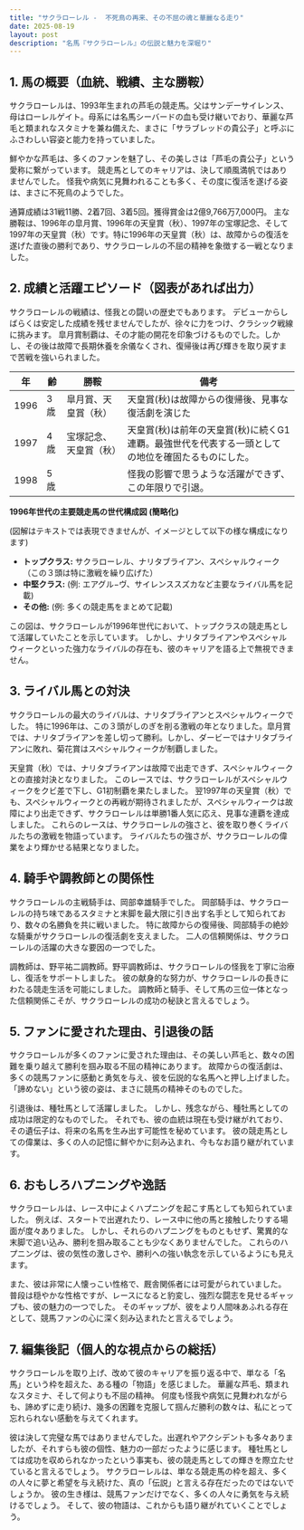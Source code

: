 ```yaml
---
title: "サクラローレル -  不死鳥の再来、その不屈の魂と華麗なる走り"
date: 2025-08-19
layout: post
description: "名馬『サクラローレル』の伝説と魅力を深堀り"
---
```


## 1. 馬の概要（血統、戦績、主な勝鞍）

サクラローレルは、1993年生まれの芦毛の競走馬。父はサンデーサイレンス、母はローレルゲイト。母系には名馬シーバードの血も受け継いでおり、華麗な芦毛と類まれなスタミナを兼ね備えた、まさに「サラブレッドの貴公子」と呼ぶにふさわしい容姿と能力を持っていました。

鮮やかな芦毛は、多くのファンを魅了し、その美しさは「芦毛の貴公子」という愛称に繋がっています。  競走馬としてのキャリアは、決して順風満帆ではありませんでした。  怪我や病気に見舞われることも多く、その度に復活を遂げる姿は、まさに不死鳥のようでした。

通算成績は31戦11勝、2着7回、3着5回。獲得賞金は2億9,766万7,000円。  主な勝鞍は、1996年の皐月賞、1996年の天皇賞（秋）、1997年の宝塚記念、そして1997年の天皇賞（秋）です。特に1996年の天皇賞（秋）は、故障からの復活を遂げた直後の勝利であり、サクラローレルの不屈の精神を象徴する一戦となりました。


## 2. 成績と活躍エピソード（図表があれば出力）

サクラローレルの戦績は、怪我との闘いの歴史でもあります。  デビューからしばらくは安定した成績を残せませんでしたが、徐々に力をつけ、クラシック戦線に挑みます。  皐月賞制覇は、その才能の開花を印象づけるものでした。しかし、その後は故障で長期休養を余儀なくされ、復帰後は再び輝きを取り戻すまで苦戦を強いられました。

| 年 | 齢 | 勝鞍                               | 備考                                                                        |
|---|----|------------------------------------|-----------------------------------------------------------------------------|
| 1996 | 3歳 | 皐月賞、天皇賞（秋）                 | 天皇賞(秋)は故障からの復帰後、見事な復活劇を演じた                               |
| 1997 | 4歳 | 宝塚記念、天皇賞（秋）                 | 天皇賞(秋)は前年の天皇賞(秋)に続くG1連覇。最強世代を代表する一頭としての地位を確固たるものにした。 |
| 1998 | 5歳 |                                    | 怪我の影響で思うような活躍ができず、この年限りで引退。                                   |


**1996年世代の主要競走馬の世代構成図 (簡略化)**

(図解はテキストでは表現できませんが、イメージとして以下の様な構成になります)

* **トップクラス:** サクラローレル、ナリタブライアン、スペシャルウィーク（この３頭は特に激戦を繰り広げた）
* **中堅クラス:**  (例:  エアグル−ヴ、サイレンススズカなど主要なライバル馬を記載)
* **その他:**  (例: 多くの競走馬をまとめて記載)

この図は、サクラローレルが1996年世代において、トップクラスの競走馬として活躍していたことを示しています。  しかし、ナリタブライアンやスペシャルウィークといった強力なライバルの存在も、彼のキャリアを語る上で無視できません。


## 3. ライバル馬との対決

サクラローレルの最大のライバルは、ナリタブライアンとスペシャルウィークでした。  特に1996年は、この３頭がしのぎを削る激戦の年となりました。皐月賞では、ナリタブライアンを差し切って勝利。しかし、ダービーではナリタブライアンに敗れ、菊花賞はスペシャルウィークが制覇しました。

天皇賞（秋）では、ナリタブライアンは故障で出走できず、スペシャルウィークとの直接対決となりました。  このレースでは、サクラローレルがスペシャルウィークをクビ差で下し、G1初制覇を果たしました。  翌1997年の天皇賞（秋）でも、スペシャルウィークとの再戦が期待されましたが、スペシャルウィークは故障により出走できず、サクラローレルは単勝1番人気に応え、見事な連覇を達成しました。  これらのレースは、サクラローレルの強さと、彼を取り巻くライバルたちの激戦を物語っています。  ライバルたちの強さが、サクラローレルの偉業をより輝かせる結果となりました。


## 4. 騎手や調教師との関係性

サクラローレルの主戦騎手は、岡部幸雄騎手でした。  岡部騎手は、サクラローレルの持ち味であるスタミナと末脚を最大限に引き出す名手として知られており、数々の名勝負を共に戦いました。  特に故障からの復帰後、岡部騎手の絶妙な騎乗がサクラローレルの復活劇を支えました。  二人の信頼関係は、サクラローレルの活躍の大きな要因の一つでした。

調教師は、野平祐二調教師。野平調教師は、サクラローレルの怪我を丁寧に治療し、復活をサポートしました。  彼の献身的な努力が、サクラローレルの長きにわたる競走生活を可能にしました。  調教師と騎手、そして馬の三位一体となった信頼関係こそが、サクラローレルの成功の秘訣と言えるでしょう。


## 5. ファンに愛された理由、引退後の話

サクラローレルが多くのファンに愛された理由は、その美しい芦毛と、数々の困難を乗り越えて勝利を掴み取る不屈の精神にあります。  故障からの復活劇は、多くの競馬ファンに感動と勇気を与え、彼を伝説的な名馬へと押し上げました。  「諦めない」という彼の姿は、まさに競馬の精神そのものでした。

引退後は、種牡馬として活躍しました。  しかし、残念ながら、種牡馬としての成功は限定的なものでした。  それでも、彼の血統は現在も受け継がれており、その遺伝子は、将来の名馬を生み出す可能性を秘めています。  彼の競走馬としての偉業は、多くの人の記憶に鮮やかに刻み込まれ、今もなお語り継がれています。


## 6. おもしろハプニングや逸話

サクラローレルは、レース中によくハプニングを起こす馬としても知られていました。  例えば、スタートで出遅れたり、レース中に他の馬と接触したりする場面が度々ありました。  しかし、それらのハプニングをものともせず、驚異的な末脚で追い込み、勝利を掴み取ることも少なくありませんでした。  これらのハプニングは、彼の気性の激しさや、勝利への強い執念を示しているようにも見えます。

また、彼は非常に人懐っこい性格で、厩舎関係者には可愛がられていました。  普段は穏やかな性格ですが、レースになると豹変し、強烈な闘志を見せるギャップも、彼の魅力の一つでした。  そのギャップが、彼をより人間味あふれる存在として、競馬ファンの心に深く刻み込まれたと言えるでしょう。


## 7. 編集後記（個人的な視点からの総括）

サクラローレルを取り上げ、改めて彼のキャリアを振り返る中で、単なる「名馬」という枠を超えた、ある種の「物語」を感じました。  華麗な芦毛、類まれなスタミナ、そして何よりも不屈の精神。  何度も怪我や病気に見舞われながらも、諦めずに走り続け、幾多の困難を克服して掴んだ勝利の数々は、私にとって忘れられない感動を与えてくれます。

彼は決して完璧な馬ではありませんでした。出遅れやアクシデントも多々ありましたが、それすらも彼の個性、魅力の一部だったように感じます。  種牡馬としては成功を収められなかったという事実も、彼の競走馬としての輝きを際立たせていると言えるでしょう。  サクラローレルは、単なる競走馬の枠を超え、多くの人々に夢と希望を与え続けた、真の「伝説」と言える存在だったのではないでしょうか。  彼の生き様は、競馬ファンだけでなく、多くの人々に勇気を与え続けるでしょう。  そして、彼の物語は、これからも語り継がれていくことでしょう。
